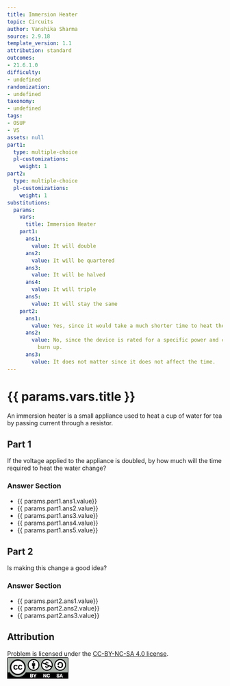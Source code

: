 ```yaml
---
title: Immersion Heater
topic: Circuits
author: Vanshika Sharma
source: 2.9.18
template_version: 1.1
attribution: standard
outcomes:
- 21.6.1.0
difficulty:
- undefined
randomization:
- undefined
taxonomy:
- undefined
tags:
- OSUP
- VS
assets: null
part1:
  type: multiple-choice
  pl-customizations:
    weight: 1
part2:
  type: multiple-choice
  pl-customizations:
    weight: 1
substitutions:
  params:
    vars:
      title: Immersion Heater
    part1:
      ans1:
        value: It will double
      ans2:
        value: It will be quartered
      ans3:
        value: It will be halved
      ans4:
        value: It will triple
      ans5:
        value: It will stay the same
    part2:
      ans1:
        value: Yes, since it would take a much shorter time to heat the water.
      ans2:
        value: No, since the device is rated for a specific power and could possibly
          burn up.
      ans3:
        value: It does not matter since it does not affect the time.
---
```

# {{ params.vars.title }}
An immersion heater is a small appliance used to heat a cup of water for tea by passing current through a resistor.
## Part 1

If the voltage applied to the appliance is doubled, by how much will the time required to heat the water change?

### Answer Section

- {{ params.part1.ans1.value}}
- {{ params.part1.ans2.value}}
- {{ params.part1.ans3.value}}
- {{ params.part1.ans4.value}}
- {{ params.part1.ans5.value}}
## Part 2

Is making this change a good idea?

### Answer Section

- {{ params.part2.ans1.value}}
- {{ params.part2.ans2.value}}
- {{ params.part2.ans3.value}}

## Attribution

Problem is licensed under the [CC-BY-NC-SA 4.0 license](https://creativecommons.org/licenses/by-nc-sa/4.0/).<br> ![The Creative Commons 4.0 license requiring attribution-BY, non-commercial-NC, and share-alike-SA license.](https://raw.githubusercontent.com/firasm/bits/master/by-nc-sa.png)